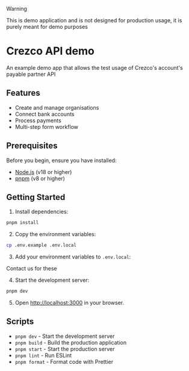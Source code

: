 > [!WARNING]
> This is demo application and is not designed for production usage, it is purely meant for demo purposes

# Crezco API demo

An example demo app that allows the test usage of Crezco's account's payable partner API

## Features

- Create and manage organisations
- Connect bank accounts
- Process payments
- Multi-step form workflow

## Prerequisites

Before you begin, ensure you have installed:

- [Node.js](https://nodejs.org/) (v18 or higher)
- [pnpm](https://pnpm.io/) (v8 or higher)

## Getting Started

1. Install dependencies:

```bash
pnpm install
```

2. Copy the environment variables:

```bash
cp .env.example .env.local
```

3. Add your environment variables to `.env.local`:

Contact us for these

4. Start the development server:

```bash
pnpm dev
```

5. Open [http://localhost:3000](http://localhost:3000) in your browser.

## Scripts

- `pnpm dev` - Start the development server
- `pnpm build` - Build the production application
- `pnpm start` - Start the production server
- `pnpm lint` - Run ESLint
- `pnpm format` - Format code with Prettier

